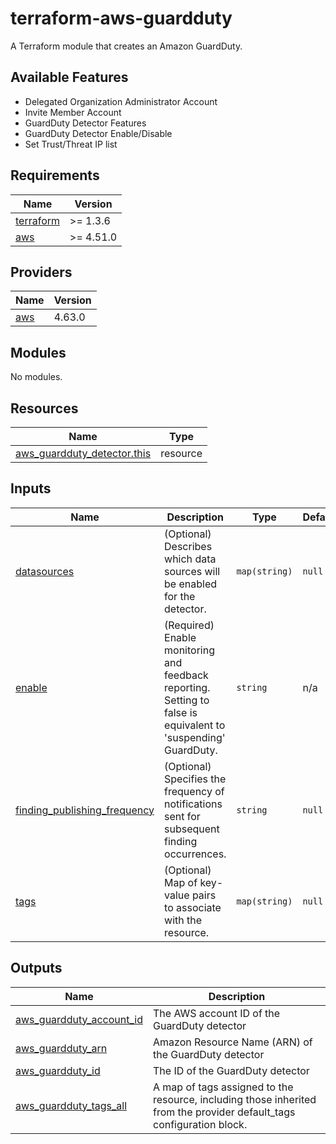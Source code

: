 # terraform-aws-guardduty

A Terraform module that creates an Amazon GuardDuty.

## Available Features

- Delegated Organization Administrator Account
- Invite Member Account
- GuardDuty Detector Features
- GuardDuty Detector Enable/Disable
- Set Trust/Threat IP list

<!-- BEGIN_TF_DOCS -->
## Requirements

| Name | Version |
|------|---------|
| <a name="requirement_terraform"></a> [terraform](#requirement\_terraform) | >= 1.3.6 |
| <a name="requirement_aws"></a> [aws](#requirement\_aws) | >= 4.51.0 |

## Providers

| Name | Version |
|------|---------|
| <a name="provider_aws"></a> [aws](#provider\_aws) | 4.63.0 |

## Modules

No modules.

## Resources

| Name | Type |
|------|------|
| [aws_guardduty_detector.this](https://registry.terraform.io/providers/hashicorp/aws/latest/docs/resources/guardduty_detector) | resource |

## Inputs

| Name | Description | Type | Default | Required |
|------|-------------|------|---------|:--------:|
| <a name="input_datasources"></a> [datasources](#input\_datasources) | (Optional) Describes which data sources will be enabled for the detector. | `map(string)` | `null` | no |
| <a name="input_enable"></a> [enable](#input\_enable) | (Required) Enable monitoring and feedback reporting. Setting to false is equivalent to 'suspending' GuardDuty. | `string` | n/a | yes |
| <a name="input_finding_publishing_frequency"></a> [finding\_publishing\_frequency](#input\_finding\_publishing\_frequency) | (Optional) Specifies the frequency of notifications sent for subsequent finding occurrences. | `string` | `null` | no |
| <a name="input_tags"></a> [tags](#input\_tags) | (Optional) Map of key-value pairs to associate with the resource. | `map(string)` | `null` | no |

## Outputs

| Name | Description |
|------|-------------|
| <a name="output_aws_guardduty_account_id"></a> [aws\_guardduty\_account\_id](#output\_aws\_guardduty\_account\_id) | The AWS account ID of the GuardDuty detector |
| <a name="output_aws_guardduty_arn"></a> [aws\_guardduty\_arn](#output\_aws\_guardduty\_arn) | Amazon Resource Name (ARN) of the GuardDuty detector |
| <a name="output_aws_guardduty_id"></a> [aws\_guardduty\_id](#output\_aws\_guardduty\_id) | The ID of the GuardDuty detector |
| <a name="output_aws_guardduty_tags_all"></a> [aws\_guardduty\_tags\_all](#output\_aws\_guardduty\_tags\_all) | A map of tags assigned to the resource, including those inherited from the provider default\_tags configuration block. |
<!-- END_TF_DOCS -->